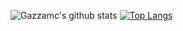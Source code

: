 ![Gazzamc's github stats](https://github-readme-stats.vercel.app/api?username=gazzamc&count_private=true)
[![Top Langs](https://github-readme-stats.vercel.app/api/top-langs/?username=gazzamc&layout=compact)](https://github.com/gazzamc/github-readme-stats)
